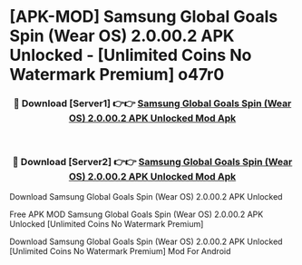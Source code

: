 # [APK-MOD] Samsung Global Goals Spin (Wear OS) 2.0.00.2 APK Unlocked - [Unlimited Coins No Watermark Premium] o47r0



<div align="center">
<h3>🔴 Download [Server1] 👉👉 <a href="https://momento.my/?title=Samsung_Global_Goals_Spin_(Wear_OS)_2.0.00.2_APK_Unlocked">Samsung Global Goals Spin (Wear OS) 2.0.00.2 APK Unlocked Mod Apk</a></h3><br>

<h3>🔴 Download [Server2] 👉👉 <a href="https://momento.my/?title=Samsung_Global_Goals_Spin_(Wear_OS)_2.0.00.2_APK_Unlocked">Samsung Global Goals Spin (Wear OS) 2.0.00.2 APK Unlocked Mod Apk</a></h3>
</div>



Download Samsung Global Goals Spin (Wear OS) 2.0.00.2 APK Unlocked 

Free APK MOD Samsung Global Goals Spin (Wear OS) 2.0.00.2 APK Unlocked [Unlimited Coins No Watermark Premium]

Download Samsung Global Goals Spin (Wear OS) 2.0.00.2 APK Unlocked [Unlimited Coins No Watermark Premium] Mod For Android
